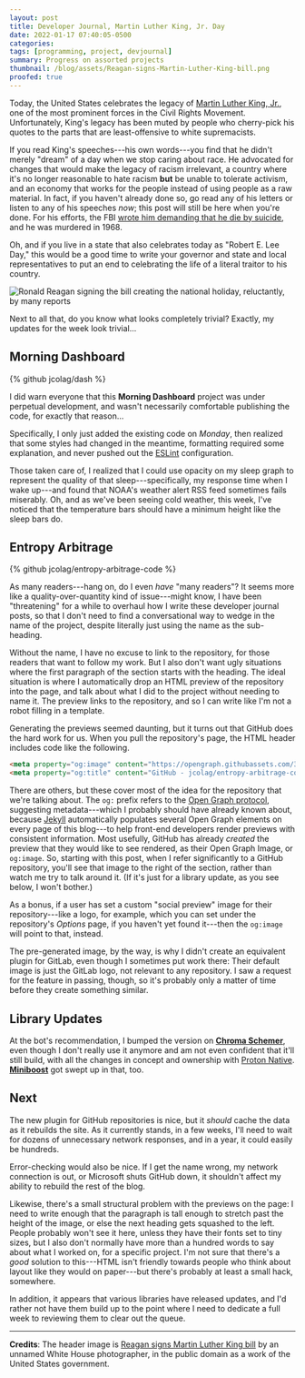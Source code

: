 ```yaml
---
layout: post
title: Developer Journal, Martin Luther King, Jr. Day
date: 2022-01-17 07:40:05-0500
categories:
tags: [programming, project, devjournal]
summary: Progress on assorted projects
thumbnail: /blog/assets/Reagan-signs-Martin-Luther-King-bill.png
proofed: true
---
```


Today, the United States celebrates the legacy of [Martin Luther King, Jr.](https://en.wikipedia.org/wiki/Martin_Luther_King_Jr.), one of the most prominent forces in the Civil Rights Movement.  Unfortunately, King's legacy has been muted by people who cherry-pick his quotes to the parts that are least-offensive to white supremacists.

If you read King's speeches---his own words---you find that he didn't merely "dream" of a day when we stop caring about race.  He advocated for changes that would make the legacy of racism irrelevant, a country where it's no longer reasonable to hate racism **but** be unable to tolerate activism, and an economy that works for the people instead of using people as a raw material.  In fact, if you haven't already done so, go read any of his letters or listen to any of his speeches *now*; this post will still be here when you're done.  For his efforts, the FBI [wrote him demanding that he die by suicide](https://en.wikisource.org/wiki/FBI%E2%80%93King_suicide_letter), and he was murdered in 1968.

Oh, and if you live in a state that also celebrates today as "Robert E. Lee Day," this would be a good time to write your governor and state and local representatives to put an end to celebrating the life of a literal traitor to his country.

![Ronald Reagan signing the bill creating the national holiday, reluctantly, by many reports](/blog/assets/Reagan-signs-Martin-Luther-King-bill.png "I don't credit the actor with much good, but like they say, even stopped clocks get to be right occasionally.")

Next to all that, do you know what looks completely trivial?  Exactly, my updates for the week look trivial...

## Morning Dashboard

{% github jcolag/dash %}

I did warn everyone that this **Morning Dashboard** project was under perpetual development, and wasn't necessarily comfortable publishing the code, for exactly that reason...

Specifically, I only just added the existing code on *Monday*, then realized that some styles had changed in the meantime, formatting required some explanation, and never pushed out the [ESLint](https://eslint.org/) configuration.

Those taken care of, I realized that I could use opacity on my sleep graph to represent the quality of that sleep---specifically, my response time when I wake up---and found that NOAA's weather alert RSS feed sometimes fails miserably.  Oh, and as we've been seeing cold weather, this week, I've noticed that the temperature bars should have a minimum height like the sleep bars do.

## Entropy Arbitrage

{% github jcolag/entropy-arbitrage-code %}

As many readers---hang on, do I even *have* "many readers"?  It seems more like a quality-over-quantity kind of issue---might know, I have been "threatening" for a while to overhaul how I write these developer journal posts, so that I don't need to find a conversational way to wedge in the name of the project, despite literally just using the name as the sub-heading.

Without the name, I have no excuse to link to the repository, for those readers that want to follow my work.  But I also don't want ugly situations where the first paragraph of the section starts with the heading.  The ideal situation is where I automatically drop an HTML preview of the repository into the page, and talk about what I did to the project without needing to name it.  The preview links to the repository, and so I can write like I'm not a robot filling in a template.

Generating the previews seemed daunting, but it turns out that GitHub does the hard work for us.  When you pull the repository's page, the HTML header includes code like the following.

```html
<meta property="og:image" content="https://opengraph.githubassets.com/36c65911525fc7e087ae456e86d88e26638a837ef2e992cac5e55bd465b18044/jcolag/entropy-arbitrage-code" />
<meta property="og:title" content="GitHub - jcolag/entropy-arbitrage-code: The Jekyll blog for https://john.colagioia.net/blog" />
```

There are others, but these cover most of the idea for the repository that we're talking about.  The `og:` prefix refers to the [Open Graph protocol](https://www.ogp.me/), suggesting metadata---which I probably should have already known about, because [Jekyll](https://jekyllrb.com/) automatically populates several Open Graph elements on every page of this blog---to help front-end developers render previews with consistent information.  Most usefully, GitHub has already *created* the preview that they would like to see rendered, as their Open Graph Image, or `og:image`.  So, starting with this post, when I refer significantly to a GitHub repository, you'll see that image to the right of the section, rather than watch me try to talk around it.  (If it's just for a library update, as you see below, I won't bother.)

As a bonus, if a user has set a custom "social preview" image for their repository---like a logo, for example, which you can set under the repository's *Options* page, if you haven't yet found it---then the `og:image` will point to that, instead.

The pre-generated image, by the way, is why I didn't create an equivalent plugin for GitLab, even though I sometimes put work there:  Their default image is just the GitLab logo, not relevant to any repository.  I saw a request for the feature in passing, though, so it's probably only a matter of time before they create something similar.

## Library Updates

At the bot's recommendation, I bumped the version on [**Chroma Schemer**](https://github.com/jcolag/chroma-schemer), even though I don't really use it anymore and am not even confident that it'll still build, with all the changes in concept and ownership with [Proton Native](https://proton-native.js.org/#/).  [**Miniboost**](https://github.com/jcolag/Miniboost) got swept up in that, too.

## Next

The new plugin for GitHub repositories is nice, but it *should* cache the data as it rebuilds the site.  As it currently stands, in a few weeks, I'll need to wait for dozens of unnecessary network responses, and in a year, it could easily be hundreds.

Error-checking would also be nice.  If I get the name wrong, my network connection is out, or Microsoft shuts GitHub down, it shouldn't affect my ability to rebuild the rest of the blog.

Likewise, there's a small structural problem with the previews on the page:  I need to write enough that the paragraph is tall enough to stretch past the height of the image, or else the next heading gets squashed to the left.  People probably won't see it here, unless they have their fonts set to tiny sizes, but I also don't normally have more than a hundred words to say about what I worked on, for a specific project.  I'm not sure that there's a *good* solution to this---HTML isn't friendly towards people who think about layout like they would on paper---but there's probably at least a small hack, somewhere.

In addition, it appears that various libraries have released updates, and I'd rather not have them build up to the point where I need to dedicate a full week to reviewing them to clear out the queue.

* * *

**Credits**:  The header image is [Reagan signs Martin Luther King bill](https://commons.wikimedia.org/wiki/File:Reagan_signs_Martin_Luther_King_bill.jpg) by an unnamed White House photographer, in the public domain as a work of the United States government.
